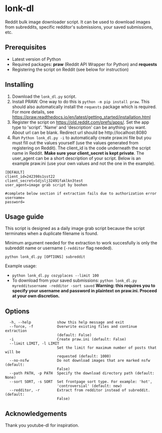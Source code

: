 # lonk-dl

Reddit bulk image downloader script. It can be used to download images from subreddits, specific redditor's submissions, your saved submissions, etc.

## Prerequisites

* Latest version of Python
* Required packages: **praw** (Reddit API Wrapper for Python) and **requests**
* Registering the script on Reddit (see below for instruction)

## Installing

1. Download the ```lonk_dl.py``` script.
2. Install PRAW. One way to do this is ```python -m pip install praw```. This should also automatically install the ```requests``` package which is required. For more details, see https://praw.readthedocs.io/en/latest/getting_started/installation.html 
3. Register the script on https://old.reddit.com/prefs/apps/. Set the app type to 'script'. 'Name' and 'description' can be anything you want. About url can be blank. Redirect url should be http://localhost:8080
4. Run ```Python lonk_dl.py -i``` to automatically create praw.ini file but you must fill out the values yourself (use the values generated from registering on Reddit). The client_id is the code underneath the script name in Reddit. **Make sure your client_secret is kept private**. The user_agent can be a short description of your script. Below is an example praw.ini (use your own values and not the one in the example).

```
[DEFAULT]
client_id=242398s1sst22
client_secret=Sdjslj32491faklkn3test
user_agent=image grab script by boohen

#complete below section if extraction fails due to authorization error
username=
password=
```

## Usage guide
This script is designed as a daily image grab script because the script terminates when a duplicate filename is found.

Minimum argument needed for the extraction to work succesfully is only the subreddit name or username (```-redditor``` flag needed).

```
python lonk_dl.py [OPTIONS] subreddit
```

Example usage:
* ```python lonk_dl.py cozyplaces --limit 100```
* To download from your saved submissions: ```python lonk_dl.py myredditusername -redditor -sort saved``` **Warning: this requires you to specify your username and password in plaintext on praw.ini. Proceed at your own discretion.**


## Options
```            
  -h, --help            show this help message and exit
  --force, -f           Overwrite existing files and continue extraction
                        (default: False)
  -i                    Create praw.ini (default: False)
  --limit LIMIT, -l LIMIT
                        Set the limit for maximum number of posts that will be
                        requested (default: 1000)
  --no-nsfw             Do not download images that are marked nsfw (default:
                        False)
  --path PATH, -p PATH  Specify the download directory path (default: None)
  --sort SORT, -s SORT  Set frontpage sort type. For example: 'hot',
                        'controversial' (default: new)
  --redditor, -r        Extract from redditor instead of subreddit. (default:
                        False)
```

## Acknowledgements
Thank you youtube-dl for inspiration.
